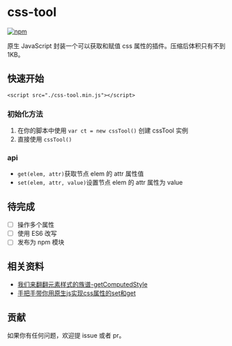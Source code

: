# css-tool
[![npm](https://img.shields.io/npm/v/npm.svg)]()

原生 JavaScript 封装一个可以获取和赋值 css 属性的插件。压缩后体积只有不到 1KB。

## 快速开始
```
<script src="./css-tool.min.js"></script>
```

### 初始化方法
1. 在你的脚本中使用 `var ct = new cssTool()` 创建 cssTool 实例
2. 直接使用 `cssTool()`

### api
- `get(elem, attr)`获取节点 elem 的 attr 属性值
- `set(elem, attr, value)`设置节点 elem 的 attr 属性为 value

## 待完成
- [ ] 操作多个属性
- [ ] 使用 ES6 改写
- [ ] 发布为 npm 模块

## 相关资料
- [我们来翻翻元素样式的族谱-getComputedStyle](https://xdlrt.github.io/2017/01/30/2017-01-30/)
- [手把手带你用原生js实现css属性的set和get](http://xdlrt.github.io/2017/02/05/2017-02-05)

## 贡献
如果你有任何问题，欢迎提 issue 或者 pr。